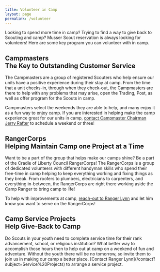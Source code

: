 ```yaml
---
title: Volunteer in Camp
layout: page
permalink: /volunteer
---
```


Looking to spend more time in camp? Trying to find a way to give back to Scouting and camp? Musser Scout reservation  is always looking for volunteers! Here are some key program you can volunteer with in camp.

<h2>Campmasters <div class="h5">The Key to Outstanding Customer Service</div></h2>
The Campmasters are a group of registered Scouters who help ensure our units have a positive experience during their stay at camp. From the time that a unit checks-in, through when they check-out, the Campmasters are there to help with any problems that may arise, open the Trading, Post, as well as offer program for the Scouts in camp.

Campmasters select the weekends they are able to help, and many enjoy it as a fun way to enjoy camp. If you are interested in helping make the camp experience great for our units in camp, [contact Campmaster Chairman Jerry Rafter](/contact?subject="Campmaster") to schedule a weekend or three!

<h2>RangerCorps <div class="h5">Helping Maintain Camp one Project at a Time</div></h2>
Want to be a part of the group that helps make our camps shine? Be a part of the Cradle of Liberty Council RangerCorps! The RangerCorps is a group of dedicated volunteers with different handyman skills who spend their free-time in camp helping to keep everything working and fixing things as they break. From roofers to plumbers, electricians to carpenters, and everything in-between, the RangerCorps are right there working aside the Camp Ranger to bring camp to life!

To help with improvements at camp, [reach-out to Ranger Lynn](/contact?subject="RangerCorps") and let him know you want to serve on the RangerCorps!

<h2>Camp Service Projects <div class="h5">Help Give-Back to Camp</div></h2>
Do Scouts in your youth need to complete service time for their rank advancement, school, or religious institution? What better way to accomplish those hours then to help out at camp on a weekend of fun and adventure. Without the youth there will be no tomorrow, so invite them to join us in making our camp a better place. [Contact Ranger Lynn](/contact?subject=Service%20Projects) to arrange a service project.
